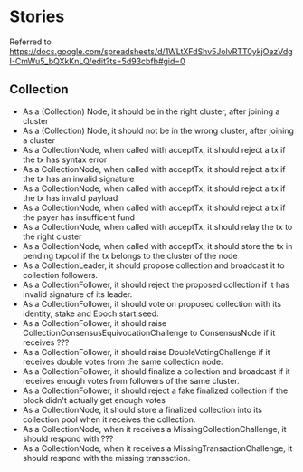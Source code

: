 # Stories
Referred to
https://docs.google.com/spreadsheets/d/1WLtXFdShv5JolvRTT0ykjOezVdgI-CmWu5_bQXkKnLQ/edit?ts=5d93cbfb#gid=0

## Collection
- As a (Collection) Node, it should be in the right cluster, after joining a cluster
- As a (Collection) Node, it should not be in the wrong cluster, after joining a cluster
- As a CollectionNode, when called with acceptTx, it should reject a tx if the tx has syntax error
- As a CollectionNode, when called with acceptTx, it should reject a tx if the tx has an invalid signature
- As a CollectionNode, when called with acceptTx, it should reject a tx if the tx has invalid payload
- As a CollectionNode, when called with acceptTx, it should reject a tx if the payer has insufficent fund
- As a CollectionNode, when called with acceptTx, it should relay the tx to the right cluster
- As a CollectionNode, when called with acceptTx, it should store the tx in pending txpool if the tx belongs to the cluster of the node
- As a CollectionLeader, it should propose collection and broadcast it to collection followers.
- As a CollectionFollower, it should reject the proposed collection if it has invalid signature of its leader.
- As a CollectionFollower, it should vote on proposed collection with its identity, stake and Epoch start seed.
- As a CollectionFollower, it should raise CollectionConsensusEquivocationChallenge to ConsensusNode if it receives ???
- As a CollectionFollower, it should raise DoubleVotingChallenge if it receives double votes from the same collection node.
- As a CollectionFollower, it should finalize a collection and broadcast if it receives enough votes from followers of the same cluster.
- As a CollectionFollower, it should reject a fake finalized collection if the block didn't actually get enough votes
- As a CollectionNode, it should store a finalized collection into its collection pool when it receives the collection.
- As a CollectionNode, when it receives a MissingCollectionChallenge, it should respond with ???
- As a CollectionNode, when it receives a MissingTransactionChallenge, it should respond with the missing transaction.
